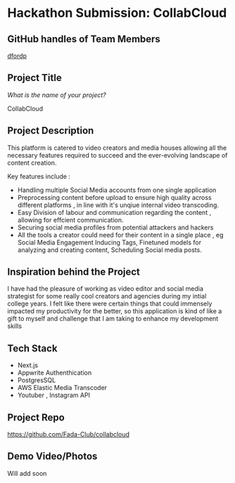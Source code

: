 # Hackathon Submission: CollabCloud

## GitHub handles of Team Members  
[dfordp](https://github.com/dfordp)


## Project Title
_What is the name of your project?_

CollabCloud

## Project Description    

This platform is catered to video creators and media houses allowing all the necessary features required to succeed and the ever-evolving  landscape of content creation.

Key features include :

- Handling multiple Social Media accounts from one single application 
- Preprocessing content before upload to ensure high quality across different platforms , in line with it's unqiue internal video transcoding.
- Easy Division of labour and communication regarding the content , allowing for effcient communication.
- Securing social media profiles from potential attackers and hackers
- All the tools a creator could need for their content in a single place , eg Social Media Engagement Inducing Tags, Finetuned models for analyzing and creating content, Scheduling Social media posts.



## Inspiration behind the Project  

I have had the pleasure of working as video editor and social media strategist for some really cool creators and agencies during my intial college years. I felt like there were certain things that could immensely impacted my productivity for the better, so this application is kind of like a gift to myself and challenge that I am taking to enhance my development skills

## Tech Stack    

- Next.js
- Appwrite Authenthication
- PostgresSQL
- AWS Elastic Media Transcoder
- Youtuber , Instagram API

## Project Repo  

https://github.com/Fada-Club/collabcloud

## Demo Video/Photos  

Will add soon
